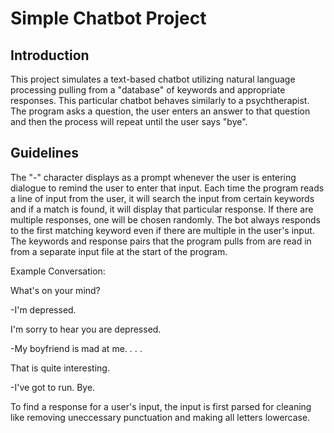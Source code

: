# Simple Chatbot Project

## Introduction
This project simulates a text-based chatbot utilizing natural language processing pulling from a "database" of keywords and appropriate responses. This particular chatbot behaves similarly to a psychtherapist. The program asks a question, the user enters an answer to that question and then the process will repeat until the user says "bye". 

## Guidelines
The "-" character displays as a prompt whenever the user is entering dialogue to remind the user to enter that input. Each time the program reads a line of input from the user, it will search the input from certain keywords and if a match is found, it will display that particular response. If there are multiple responses, one will be chosen randomly. The bot always responds to the first matching keyword even if there are multiple in the user's input. The keywords and response pairs that the program pulls from are read in from a separate input file at the start of the program. 

Example Conversation:

What's on your mind?

-I'm depressed.

I'm sorry to hear you are depressed.

-My boyfriend is mad at me.
.
.
.

That is quite interesting.

-I've got to run. Bye.

To find a response for a user's input, the input is first parsed for cleaning like removing uneccessary punctuation and making all letters lowercase. 
